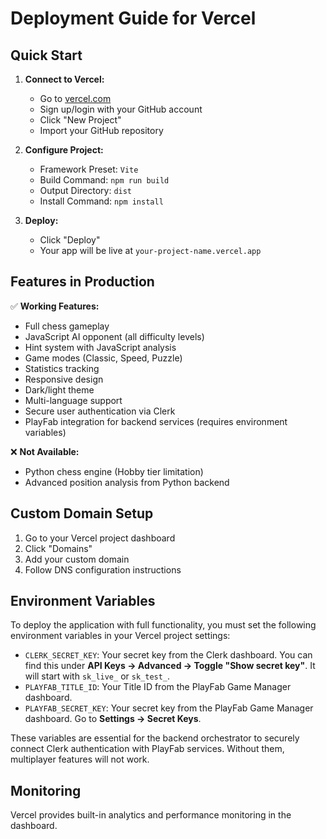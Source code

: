 
# Deployment Guide for Vercel

## Quick Start

1. **Connect to Vercel:**
   - Go to [vercel.com](https://vercel.com)
   - Sign up/login with your GitHub account
   - Click "New Project"
   - Import your GitHub repository

2. **Configure Project:**
   - Framework Preset: `Vite`
   - Build Command: `npm run build`
   - Output Directory: `dist`
   - Install Command: `npm install`

3. **Deploy:**
   - Click "Deploy"
   - Your app will be live at `your-project-name.vercel.app`

## Features in Production

✅ **Working Features:**
- Full chess gameplay
- JavaScript AI opponent (all difficulty levels)
- Hint system with JavaScript analysis
- Game modes (Classic, Speed, Puzzle)
- Statistics tracking
- Responsive design
- Dark/light theme
- Multi-language support
- Secure user authentication via Clerk
- PlayFab integration for backend services (requires environment variables)

❌ **Not Available:**
- Python chess engine (Hobby tier limitation)
- Advanced position analysis from Python backend

## Custom Domain Setup

1. Go to your Vercel project dashboard
2. Click "Domains"
3. Add your custom domain
4. Follow DNS configuration instructions

## Environment Variables

To deploy the application with full functionality, you must set the following environment variables in your Vercel project settings:

-   `CLERK_SECRET_KEY`: Your secret key from the Clerk dashboard. You can find this under **API Keys -> Advanced -> Toggle "Show secret key"**. It will start with `sk_live_` or `sk_test_`.
-   `PLAYFAB_TITLE_ID`: Your Title ID from the PlayFab Game Manager dashboard.
-   `PLAYFAB_SECRET_KEY`: Your secret key from the PlayFab Game Manager dashboard. Go to **Settings -> Secret Keys**.

These variables are essential for the backend orchestrator to securely connect Clerk authentication with PlayFab services. Without them, multiplayer features will not work.

## Monitoring

Vercel provides built-in analytics and performance monitoring in the dashboard.
